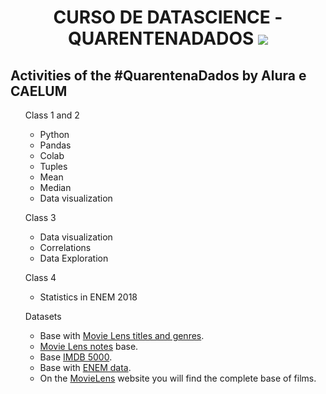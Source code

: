 <h1 align="center"> CURSO DE DATASCIENCE - QUARENTENADADOS 
<img src="https://www.guru99.com/images/1/DataScience.png" float="center"/>
</h1>
<h2> Activities of the #QuarentenaDados by Alura e CAELUM</h2>
<ul>
Class 1 and 2 

  - Python 
  - Pandas
  - Colab
  - Tuples
  - Mean
  - Median
  - Data visualization

Class 3
  - Data visualization
  - Correlations
  - Data Exploration

Class 4
  - Statistics in ENEM 2018


Datasets
- Base with [Movie Lens titles and genres](https://raw.githubusercontent.com/BiaChacon/data-science-starting/master/datasets/ml-latest-small/movies.csv).
- [Movie Lens notes](https://raw.githubusercontent.com/BiaChacon/data-science-starting/master/datasets/ml-latest-small/ratings.csv) base.
- Base [IMDB 5000](https://raw.githubusercontent.com/BiaChacon/data-science-starting/master/datasets/movie_metadata.csv).
- Base with [ENEM data](https://raw.githubusercontent.com/BiaChacon/data-science-starting/master/datasets/microdados_enem/MICRODADOS_ENEM_2018_SAMPLE_43278.csv).
- On the [MovieLens](https://grouplens.org/datasets/movielens/) website you will find the complete base of films.

</ul>
